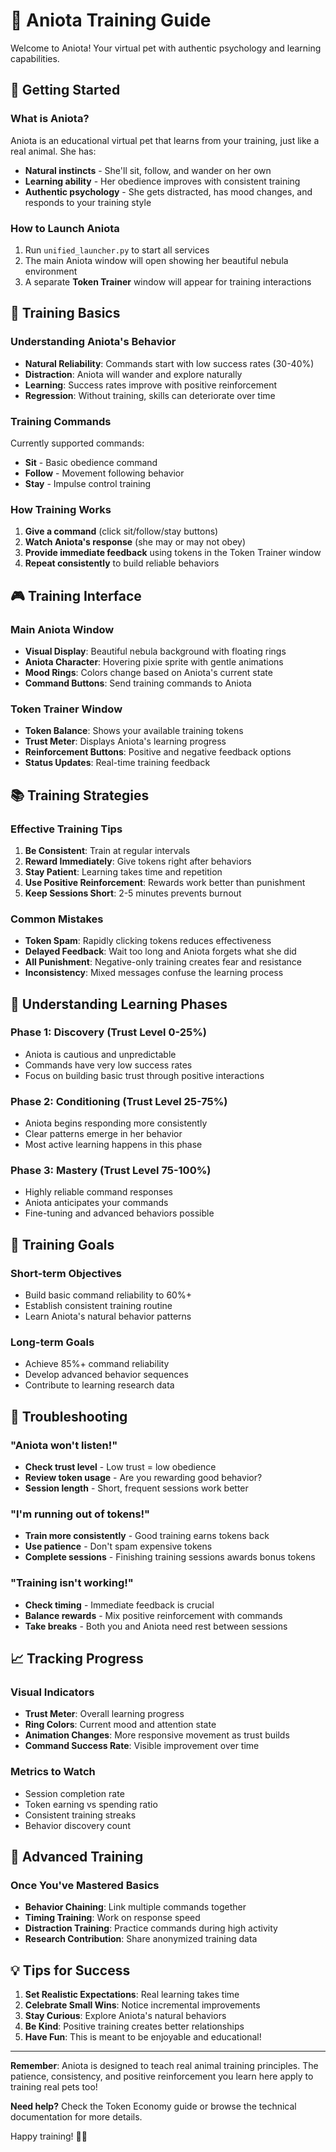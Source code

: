 # 🐾 Aniota Training Guide

Welcome to Aniota! Your virtual pet with authentic psychology and learning capabilities.

## 🎯 Getting Started

### What is Aniota?
Aniota is an educational virtual pet that learns from your training, just like a real animal. She has:
- **Natural instincts** - She'll sit, follow, and wander on her own
- **Learning ability** - Her obedience improves with consistent training
- **Authentic psychology** - She gets distracted, has mood changes, and responds to your training style

### How to Launch Aniota
1. Run `unified_launcher.py` to start all services
2. The main Aniota window will open showing her beautiful nebula environment
3. A separate **Token Trainer** window will appear for training interactions

## 🏫 Training Basics

### Understanding Aniota's Behavior
- **Natural Reliability**: Commands start with low success rates (30-40%)
- **Distraction**: Aniota will wander and explore naturally
- **Learning**: Success rates improve with positive reinforcement
- **Regression**: Without training, skills can deteriorate over time

### Training Commands
Currently supported commands:
- **Sit** - Basic obedience command
- **Follow** - Movement following behavior  
- **Stay** - Impulse control training

### How Training Works
1. **Give a command** (click sit/follow/stay buttons)
2. **Watch Aniota's response** (she may or may not obey)
3. **Provide immediate feedback** using tokens in the Token Trainer window
4. **Repeat consistently** to build reliable behaviors

## 🎮 Training Interface

### Main Aniota Window
- **Visual Display**: Beautiful nebula background with floating rings
- **Aniota Character**: Hovering pixie sprite with gentle animations
- **Mood Rings**: Colors change based on Aniota's current state
- **Command Buttons**: Send training commands to Aniota

### Token Trainer Window
- **Token Balance**: Shows your available training tokens
- **Trust Meter**: Displays Aniota's learning progress
- **Reinforcement Buttons**: Positive and negative feedback options
- **Status Updates**: Real-time training feedback

## 📚 Training Strategies

### Effective Training Tips
1. **Be Consistent**: Train at regular intervals
2. **Reward Immediately**: Give tokens right after behaviors
3. **Stay Patient**: Learning takes time and repetition
4. **Use Positive Reinforcement**: Rewards work better than punishment
5. **Keep Sessions Short**: 2-5 minutes prevents burnout

### Common Mistakes
- **Token Spam**: Rapidly clicking tokens reduces effectiveness
- **Delayed Feedback**: Wait too long and Aniota forgets what she did
- **All Punishment**: Negative-only training creates fear and resistance
- **Inconsistency**: Mixed messages confuse the learning process

## 🔬 Understanding Learning Phases

### Phase 1: Discovery (Trust Level 0-25%)
- Aniota is cautious and unpredictable
- Commands have very low success rates
- Focus on building basic trust through positive interactions

### Phase 2: Conditioning (Trust Level 25-75%) 
- Aniota begins responding more consistently
- Clear patterns emerge in her behavior
- Most active learning happens in this phase

### Phase 3: Mastery (Trust Level 75-100%)
- Highly reliable command responses
- Aniota anticipates your commands
- Fine-tuning and advanced behaviors possible

## 🎯 Training Goals

### Short-term Objectives
- Build basic command reliability to 60%+
- Establish consistent training routine
- Learn Aniota's natural behavior patterns

### Long-term Goals  
- Achieve 85%+ command reliability
- Develop advanced behavior sequences
- Contribute to learning research data

## 🔧 Troubleshooting

### "Aniota won't listen!"
- **Check trust level** - Low trust = low obedience
- **Review token usage** - Are you rewarding good behavior?
- **Session length** - Short, frequent sessions work better

### "I'm running out of tokens!"
- **Train more consistently** - Good training earns tokens back
- **Use patience** - Don't spam expensive tokens
- **Complete sessions** - Finishing training sessions awards bonus tokens

### "Training isn't working!"
- **Check timing** - Immediate feedback is crucial
- **Balance rewards** - Mix positive reinforcement with commands
- **Take breaks** - Both you and Aniota need rest between sessions

## 📈 Tracking Progress

### Visual Indicators
- **Trust Meter**: Overall learning progress
- **Ring Colors**: Current mood and attention state
- **Animation Changes**: More responsive movement as trust builds
- **Command Success Rate**: Visible improvement over time

### Metrics to Watch
- Session completion rate
- Token earning vs spending ratio
- Consistent training streaks
- Behavior discovery count

## 🎪 Advanced Training

### Once You've Mastered Basics
- **Behavior Chaining**: Link multiple commands together
- **Timing Training**: Work on response speed
- **Distraction Training**: Practice commands during high activity
- **Research Contribution**: Share anonymized training data

## 💡 Tips for Success

1. **Set Realistic Expectations**: Real learning takes time
2. **Celebrate Small Wins**: Notice incremental improvements
3. **Stay Curious**: Explore Aniota's natural behaviors
4. **Be Kind**: Positive training creates better relationships
5. **Have Fun**: This is meant to be enjoyable and educational!

---

**Remember**: Aniota is designed to teach real animal training principles. The patience, consistency, and positive reinforcement you learn here apply to training real pets too!

**Need help?** Check the Token Economy guide or browse the technical documentation for more details.

Happy training! 🐾✨
